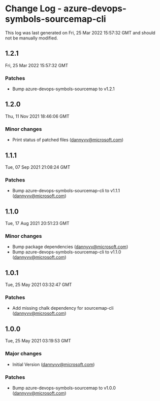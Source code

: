 # Change Log - azure-devops-symbols-sourcemap-cli

This log was last generated on Fri, 25 Mar 2022 15:57:32 GMT and should not be manually modified.

<!-- Start content -->

## 1.2.1

Fri, 25 Mar 2022 15:57:32 GMT

### Patches

- Bump azure-devops-symbols-sourcemap to v1.2.1

## 1.2.0

Thu, 11 Nov 2021 18:46:06 GMT

### Minor changes

- Print status of patched files (dannyvv@microsoft.com)

## 1.1.1

Tue, 07 Sep 2021 21:08:24 GMT

### Patches

- Bump azure-devops-symbols-sourcemap-cli to v1.1.1 (dannyvv@microsoft.com)

## 1.1.0

Tue, 17 Aug 2021 20:51:23 GMT

### Minor changes

- Bump package dependencies (dannyvv@microsoft.com)
- Bump azure-devops-symbols-sourcemap-cli to v1.1.0 (dannyvv@microsoft.com)

## 1.0.1

Tue, 25 May 2021 03:32:47 GMT

### Patches

- Add missing chalk dependency for sourcemap-cli (dannyvv@microsoft.com)

## 1.0.0

Tue, 25 May 2021 03:19:53 GMT

### Major changes

- Initial Version (dannyvv@microsoft.com)

### Patches

- Bump azure-devops-symbols-sourcemap to v1.0.0 (dannyvv@microsoft.com)
